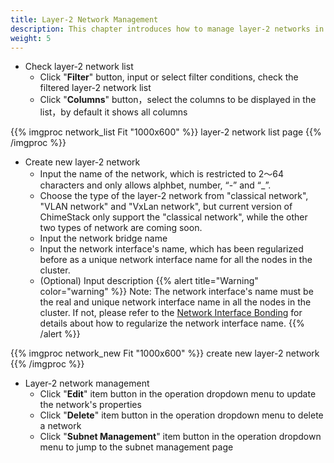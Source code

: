 ```yaml
---
title: Layer-2 Network Management
description: This chapter introduces how to manage layer-2 networks in ChimeStack
weight: 5
---
```


* Check layer-2 network list
  * Click "**Filter**" button, input or select filter conditions, check the filtered layer-2 network list
  * Click "**Columns**" button，select the columns to be displayed in the list，by default it shows all columns

{{% imgproc network_list Fit "1000x600" %}}
layer-2 network list page
{{% /imgproc %}}

* Create new layer-2 network
  * Input the name of the network, which is restricted to 2～64 characters and only allows alphbet, number, “-” and “_”.
  * Choose the type of the layer-2 network from "classical network", "VLAN network" and "VxLan network", but current version of ChimeStack only support the "classical network", while the other two types of network are coming soon.
  * Input the network bridge name
  * Input the network interface's name, which has been regularized before as a unique network interface name for all the nodes in the cluster.
  * (Optional) Input description
{{% alert title="Warning" color="warning" %}}
Note: The network interface's name must be the real and unique network interface name in all the nodes in the cluster. If not, please refer to the [Network Interface Bonding](/en/docs/reference/other/bond) for details about how to regularize the network interface name.
{{% /alert %}}

{{% imgproc network_new Fit "1000x600" %}}
create new layer-2 network
{{% /imgproc %}}

* Layer-2 network management
  * Click "**Edit**" item button in the operation dropdown menu to update the network's properties
  * Click "**Delete**" item button in the operation dropdown menu to delete a network
  * Click "**Subnet Management**" item button in the operation dropdown menu to jump to the subnet management page
